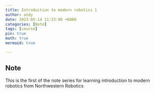 ```yaml
---
title: Introduction to modern robotics 1
author: andy
date: 2023-05-14 11:33:00 +0800
categories: [Note]
tags: [course]
pin: true
math: true
mermaid: true

---
```


## Note
This is the first of the note series for learning introduction to modern robotics from Northwestern Robotics
